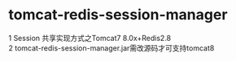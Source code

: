 # tomcat-redis-session-manager
1 Session 共享实现方式之Tomcat7 8.0x+Redis2.8  
2 tomcat-redis-session-manager.jar需改源码才可支持tomcat8
